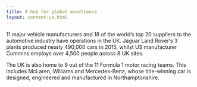 ```yaml
---
title: A hub for global excellence
layout: content-us.html
---
```


11 major vehicle manufacturers and 18 of the world’s top 20 suppliers to the automotive industry have operations in the UK. Jaguar Land Rover’s 3 plants produced nearly 490,000 cars in 2015, whilst US manufacturer Cummins employs over 4,500 people across 8 UK sites. 

The UK is also home to 9 out of the 11 Formula 1 motor racing teams. This includes McLaren, Williams and Mercedes-Benz, whose title-winning car is designed, engineered and manufactured in Northamptonshire. 